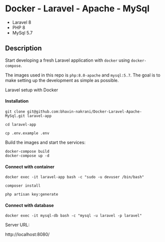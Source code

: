 # Docker - Laravel - Apache - MySql

-   Laravel 8
-   PHP 8
-   MySql 5.7

## Description

Start developing a fresh Laravel application with `docker` using `docker-compose`.

The images used in this repo is `php:8.0-apache` and `mysql:5.7`. The goal is to make setting up the development as simple as possible.

Laravel setup with Docker

#### Installation

```
git clone git@github.com:bhavin-nakrani/Docker-Laravel-Apache-MySql.git laravel-app

cd laravel-app

cp .env.example .env
```

Build the images and start the services:

```
docker-compose build
docker-compose up -d
```

#### Connect with container

```
docker exec -it laravel-app bash -c "sudo -u devuser /bin/bash"

composer install

php artisan key:generate

```

#### Connect with database

```
docker exec -it mysql-db bash -c "mysql -u laravel -p laravel"

```

Server URL:

http://localhost:8080/
